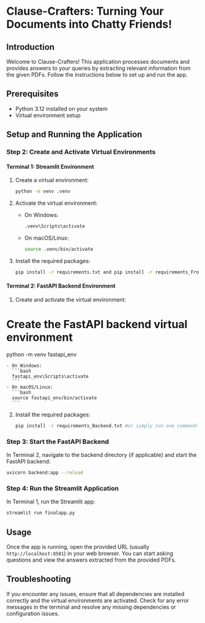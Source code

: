 # Clause-Crafters: Turning Your Documents into Chatty Friends!

## Introduction
Welcome to Clause-Crafters! This application processes documents and provides answers to your queries by extracting relevant information from the given PDFs. Follow the instructions below to set up and run the app.

## Prerequisites
- Python 3.12 installed on your system
- Virtual environment setup

## Setup and Running the Application

### Step 2: Create and Activate Virtual Environments

#### Terminal 1: Streamlit Environment
1. Create a virtual environment:
    ```bash
    python -m venv .venv
    ```

2. Activate the virtual environment:
    - On Windows:
      ```bash
      .venv\Scripts\activate
      ```
    - On macOS/Linux:
      ```bash
      source .venv/bin/activate
      ```

3. Install the required packages:
    ```bash
    pip install -r requirements.txt and pip install -r requirements_Frontend.txt #or simply run one command-->pip install -r requirements1.txt
    ```

#### Terminal 2: FastAPI Backend Environment
1. Create and activate the virtual environment:

# Create the FastAPI backend virtual environment
python -m venv fastapi_env

    - On Windows:
      ```bash
      fastapi_env\Scripts\activate
      ```
    - On macOS/Linux:
      ```bash
      source fastapi_env/bin/activate
      ```

2. Install the required packages:
    ```bash
    pip install -r requirements_Backend.txt #or simply run one command-->pip install -r requirements1.txt
    ```

### Step 3: Start the FastAPI Backend
In Terminal 2, navigate to the backend directory (if applicable) and start the FastAPI backend:

```bash
uvicorn backend:app --reload
```

### Step 4: Run the Streamlit Application
In Terminal 1, run the Streamlit app:

```bash
streamlit run finalapp.py
```

## Usage
Once the app is running, open the provided URL (usually `http://localhost:8501`) in your web browser. You can start asking questions and view the answers extracted from the provided PDFs.

## Troubleshooting
If you encounter any issues, ensure that all dependencies are installed correctly and the virtual environments are activated. Check for any error messages in the terminal and resolve any missing dependencies or configuration issues.









